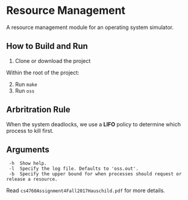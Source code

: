 # Resource Management
A resource management module for an operating system simulator.


## How to Build and Run
1. Clone or download the project

Within the root of the project:

2. Run `make`
3. Run `oss`

## Arbritration Rule
When the system deadlocks, we use a **LIFO** policy to determine which process to kill first.

## Arguments
```
 -h  Show help.
 -l  Specify the log file. Defaults to 'oss.out'.
 -b  Specify the upper bound for when processes should request or release a resource.
 ```

Read `cs4760Assignment4Fall2017Hauschild.pdf` for more details.
